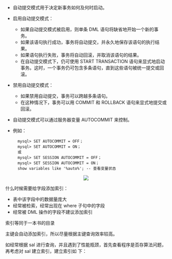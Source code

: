 * 自动提交模式用于决定新事务如何及何时启动。

* 启用自动提交模式：

    * 如果自动提交模式被启用，则单条 DML 语句将缺省地开始一个新的事务。
    * 如果该语句执行成功，事务将自动提交，并永久地保存该语句的执行结果。
    * 如果语句执行失败，事务将自动回滚，并取消该语句的结果。
    * 在自动提交模式下，仍可使用 START TRANSACTION 语句来显式地启动事务。这时，一个事务仍可包含多条语句，直到这些语句被统一提交或回滚。

* 禁用自动提交模式：

    * 如果禁用自动提交，事务可以跨越多条语句。
    * 在这种情况下，事务可以用 COMMIT 和 ROLLBACK 语句来显式地提交或回滚。

* 自动提交模式可以通过服务器变量 AUTOCOMMIT 来控制。

* 例如：

        mysql> SET AUTOCOMMIT = OFF；
        mysql> SET AUTOCOMMIT = ON；
        或
        mysql> SET SESSION AUTOCOMMIT = OFF；
        mysql> SET SESSION AUTOCOMMIT = ON；
        show variables like '%auto%'; -- 查看变量状态


<div align="center"><img src="https://cdn.jsdelivr.net/gh/lcekold/blogimage@main/database/114.png"></div>

什么时候需要给字段添加索引：
* 表中该字段中的数据量庞大
* 经常被检索，经常出现在 where 子句中的字段
* 经常被 DML 操作的字段不建议添加索引

索引等同于一本书的目录

主键会自动添加索引，所以尽量根据主键查询效率较高。

如经常根据 sal 进行查询，并且遇到了性能瓶颈，首先查看程序是否存算法问题，再考虑对 sal 建立索引，建立索引如
下：
